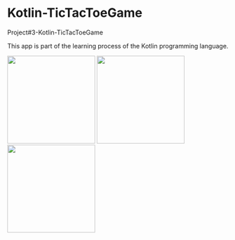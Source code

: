 # Kotlin-TicTacToeGame

Project#3-Kotlin-TicTacToeGame

This app is part of the learning process of the Kotlin programming language.

<img src="http://i.epvpimg.com/8BZccab.jpg" height="200">
<img src="http://i.epvpimg.com/84yNbab.jpg" height="200">
<img src="http://i.epvpimg.com/Z7GBgab.jpg" height="200">
